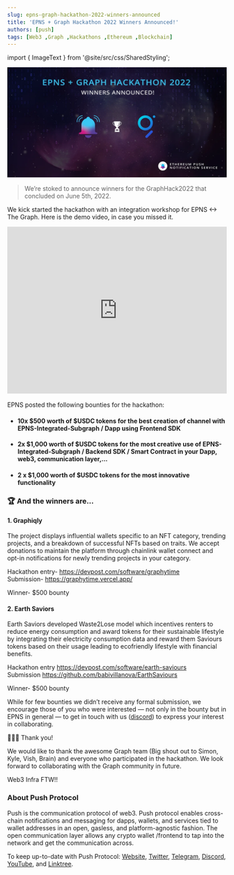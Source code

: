 ```yaml
---
slug: epns-graph-hackathon-2022-winners-announced
title: 'EPNS + Graph Hackathon 2022 Winners Announced!'
authors: [push]
tags: [Web3 ,Graph ,Hackathons ,Ethereum ,Blockchain]
---
```

import { ImageText } from '@site/src/css/SharedStyling';

![Cover Image of EPNS + Graph Hackathon 2022 Winners Announced!](./cover-image.webp)

<blockquote>We’re stoked to announce winners for the GraphHack2022 that concluded on June 5th, 2022.</blockquote>

We kick started the hackathon with an integration workshop for EPNS <-> The Graph. Here is the demo video, in case you missed it.

<!--truncate-->

<iframe width="100%" height="382" src="https://www.youtube.com/embed/oy8hPhk55gU" title="How to enable a better way to access blockchain data (EPNS x The Graph)" frameborder="0" allow="accelerometer; autoplay; clipboard-write; encrypted-media; gyroscope; picture-in-picture; web-share" allowfullscreen></iframe>

EPNS posted the following bounties for the hackathon:

- #### 10x $500 worth of $USDC tokens for the best creation of channel with EPNS-Integrated-Subgraph / Dapp using Frontend SDK
- #### 2x $1,000 worth of $USDC tokens for the most creative use of EPNS-Integrated-Subgraph / Backend SDK / Smart Contract in your Dapp, web3, communication layer,…
- #### 2 x $1,000 worth of $USDC tokens for the most innovative functionality

### 🏆 And the winners are…
#### 1. Graphiqly
The project displays influential wallets specific to an NFT category, trending projects, and a breakdown of successful NFTs based on traits. We accept donations to maintain the platform through chainlink wallet connect and opt-in notifications for newly trending projects in your category.

Hackathon entry- https://devpost.com/software/graphytime <br />
Submission- https://graphytime.vercel.app/

Winner- $500 bounty

#### 2. Earth Saviors

Earth Saviors developed Waste2Lose model which incentives renters to reduce energy consumption and award tokens for their sustainable lifestyle by integrating their electricity consumption data and reward them Saviours tokens based on their usage leading to ecofriendly lifestyle with financial benefits.

Hackathon entry https://devpost.com/software/earth-saviours <br />
Submission https://github.com/babivillanova/EarthSaviours

Winner- $500 bounty

While for few bounties we didn’t receive any formal submission, we encourage those of you who were interested — not only in the bounty but in EPNS in general — to get in touch with us ([discord](https://discord.gg/CG3JcZgu)) to express your interest in collaborating.

💖💖💖 Thank you!

We would like to thank the awesome Graph team (Big shout out to Simon, Kyle, Vish, Brain) and everyone who participated in the hackathon. We look forward to collaborating with the Graph community in future.

Web3 Infra FTW!!

### About Push Protocol

Push is the communication protocol of web3. Push protocol enables cross-chain notifications and messaging for dapps, wallets, and services tied to wallet addresses in an open, gasless, and platform-agnostic fashion. The open communication layer allows any crypto wallet /frontend to tap into the network and get the communication across.

To keep up-to-date with Push Protocol: [Website](https://push.org/), [Twitter](https://twitter.com/pushprotocol), [Telegram](https://t.me/epnsproject), [Discord](https://discord.gg/pushprotocol), [YouTube](https://www.youtube.com/c/EthereumPushNotificationService), and [Linktree](https://linktr.ee/pushprotocol).

